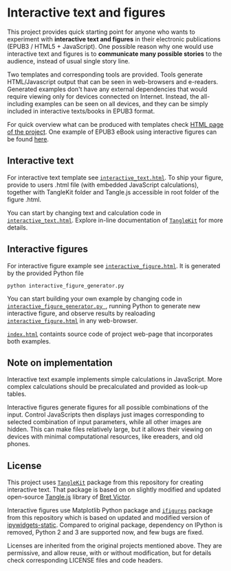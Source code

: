 Interactive text and figures
============================

This project provides quick starting point for anyone who wants to experiment
with **interactive text and figures** in their electronic publications
(EPUB3 / HTML5 + JavaScript). One possible reason why one would use interactive
text and figures is to **communicate many possible stories** to the audience,
instead of usual single story line.

Two templates and corresponding tools are provided.
Tools generate HTML/Javascript output that can be seen in
web-browsers and e-readers.
Generated examples don't have any external dependencies that would require
viewing only for devices connected on Internet. Instead, the all-including
examples can be seen on all devices, and they can be simply included in
interactive texts/books in EPUB3 format.

For quick overview what can be produced with templates check [HTML page of the
project](https://nikolasibalic.github.io/Interactive-Publishing/).
One example of EPUB3 eBook using interactive figures can be found
[here](http://iopscience.iop.org/book/978-0-7503-1635-4/chapter/bk978-0-7503-1635-4ch1).

Interactive text
----------------

For interactive text template see
[```interactive_text.html```](interactive_text.html).
To ship your figure, provide to users .html file (with embedded JavaScript
calculations), together with TangleKit folder and Tangle.js accessible in
root folder of the figure .html.

You can start by changing text and calculation code in
[```interactive_text.html```](interactive_text.html).
Explore in-line documentation of [```TangleKit```](/TangleKit) for
more details.



Interactive figures
-------------------

For interactive figure example see
[```interactive_figure.html```](interactive_figure.html). It is generated
by the provided Python file
```
python interactive_figure_generator.py
```

You can start building your own example by changing code in
[```interactive_figure_generator.py ```](interactive_figure_generator.py),
running Python to generate new
interactive figure, and observe results by realoading
[```interactive_figure.html```](interactive_figure.html) in any web-browser.

[```index.html```](index.html) containts source code of project web-page
that incorporates both examples.

Note on implementation
----------------------
Interactive text example implements simple calculations in JavaScript. More
complex calculations should be precalculated and provided as look-up tables.

Interactive figures generate figures for all possible combinations of the
input. Control JavaScripts then displays just images corresponding to
selected combination of input parameters, while all other images are hidden.
This can make files relatively large, but it allows their viewing on devices
with minimal computational resources, like ereaders, and old phones.

License
-------
This project uses [```TangleKit```](/TangleKit) package from this repository 
for creating interactive text. That package is based on 
on slightly modified and updated open-source
[Tangle.js](http://worrydream.com/Tangle/)
library of [Bret Victor](http://worrydream.com/ExplorableExplanations/).

Interactive figures use Matplotlib Python package and [```ifigures```](/ifigures)
package from this repository which is based
on updated and modified version of 
[ipywidgets-static](https://github.com/jakevdp/ipywidgets-static).
Compared to original package, dependency on IPython is removed,
Python 2 and 3 are supported now, and few bugs are fixed.

Licenses are inherited from the original projects mentioned above.
They are permissive, and allow reuse, with or without modification, but for
details check corresponding LICENSE files and code headers.

